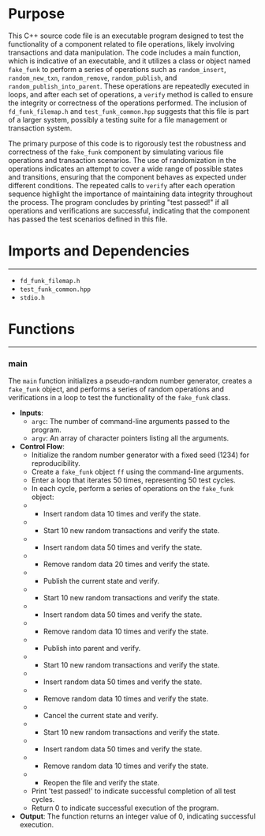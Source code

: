 # Purpose
This C++ source code file is an executable program designed to test the functionality of a component related to file operations, likely involving transactions and data manipulation. The code includes a main function, which is indicative of an executable, and it utilizes a class or object named `fake_funk` to perform a series of operations such as `random_insert`, `random_new_txn`, `random_remove`, `random_publish`, and `random_publish_into_parent`. These operations are repeatedly executed in loops, and after each set of operations, a `verify` method is called to ensure the integrity or correctness of the operations performed. The inclusion of `fd_funk_filemap.h` and `test_funk_common.hpp` suggests that this file is part of a larger system, possibly a testing suite for a file management or transaction system.

The primary purpose of this code is to rigorously test the robustness and correctness of the `fake_funk` component by simulating various file operations and transaction scenarios. The use of randomization in the operations indicates an attempt to cover a wide range of possible states and transitions, ensuring that the component behaves as expected under different conditions. The repeated calls to `verify` after each operation sequence highlight the importance of maintaining data integrity throughout the process. The program concludes by printing "test passed!" if all operations and verifications are successful, indicating that the component has passed the test scenarios defined in this file.
# Imports and Dependencies

---
- `fd_funk_filemap.h`
- `test_funk_common.hpp`
- `stdio.h`


# Functions

---
### main<!-- {{#callable:main}} -->
The `main` function initializes a pseudo-random number generator, creates a `fake_funk` object, and performs a series of random operations and verifications in a loop to test the functionality of the `fake_funk` class.
- **Inputs**:
    - `argc`: The number of command-line arguments passed to the program.
    - `argv`: An array of character pointers listing all the arguments.
- **Control Flow**:
    - Initialize the random number generator with a fixed seed (1234) for reproducibility.
    - Create a `fake_funk` object `ff` using the command-line arguments.
    - Enter a loop that iterates 50 times, representing 50 test cycles.
    - In each cycle, perform a series of operations on the `fake_funk` object:
    - - Insert random data 10 times and verify the state.
    - - Start 10 new random transactions and verify the state.
    - - Insert random data 50 times and verify the state.
    - - Remove random data 20 times and verify the state.
    - - Publish the current state and verify.
    - - Start 10 new random transactions and verify the state.
    - - Insert random data 50 times and verify the state.
    - - Remove random data 10 times and verify the state.
    - - Publish into parent and verify.
    - - Start 10 new random transactions and verify the state.
    - - Insert random data 50 times and verify the state.
    - - Remove random data 10 times and verify the state.
    - - Cancel the current state and verify.
    - - Start 10 new random transactions and verify the state.
    - - Insert random data 50 times and verify the state.
    - - Remove random data 10 times and verify the state.
    - - Reopen the file and verify the state.
    - Print 'test passed!' to indicate successful completion of all test cycles.
    - Return 0 to indicate successful execution of the program.
- **Output**: The function returns an integer value of 0, indicating successful execution.


